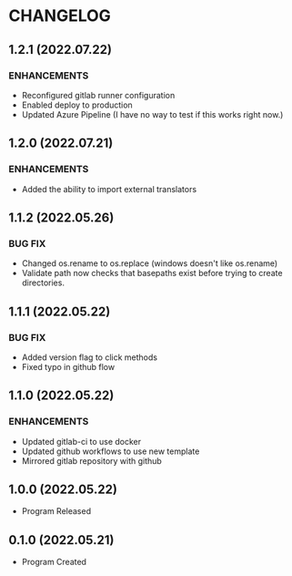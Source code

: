 # CHANGELOG

## 1.2.1 (2022.07.22)

### ENHANCEMENTS

- Reconfigured gitlab runner configuration
- Enabled deploy to production
- Updated Azure Pipeline (I have no way to test if this works right now.)

## 1.2.0 (2022.07.21)

### ENHANCEMENTS

- Added the ability to import external translators

## 1.1.2 (2022.05.26)

### BUG FIX

- Changed os.rename to os.replace (windows doesn't like os.rename)
- Validate path now checks that basepaths exist before trying to create directories.

## 1.1.1 (2022.05.22)

### BUG FIX

- Added version flag to click methods
- Fixed typo in github flow

## 1.1.0 (2022.05.22)

### ENHANCEMENTS

- Updated gitlab-ci to use docker
- Updated github workflows to use new template
- Mirrored gitlab repository with github

## 1.0.0 (2022.05.22)

- Program Released

## 0.1.0 (2022.05.21)

- Program Created

